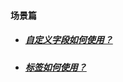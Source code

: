 #### 场景篇

* ##### [自定义字段如何使用？](https://worktile.com/club/_/59526aa8e39c4467a9d2f3e71a3ae740) 

* ##### [标签如何使用？](https://worktile.com/club/_/4e734c1c6b1846578dbc758a9e3bf8c8) 
